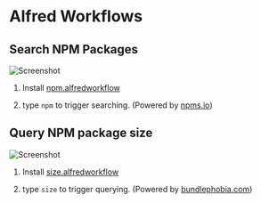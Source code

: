 # Alfred Workflows

## Search NPM Packages

![Screenshot](/npm/screenshot.gif)

1. Install <a href="/npm/npm.alfredworkflow" download>npm.alfredworkflow</a>

2. type `npm` to trigger searching. (Powered by [npms.io](https://npms.io/))

## Query NPM package size

![Screenshot](/size/screenshot.gif)

1. Install <a href="/size/size.alfredworkflow" download>size.alfredworkflow</a>

2. type `size` to trigger querying. (Powered by [bundlephobia.com](https://bundlephobia.com))
